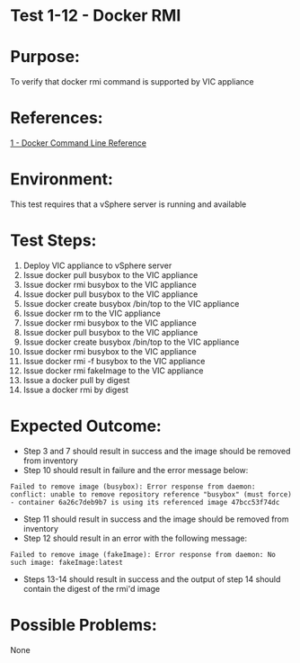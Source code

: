 Test 1-12 - Docker RMI
=======

# Purpose:
To verify that docker rmi command is supported by VIC appliance

# References:
[1 - Docker Command Line Reference](https://docs.docker.com/engine/reference/commandline/rmi/)

# Environment:
This test requires that a vSphere server is running and available

# Test Steps:
1. Deploy VIC appliance to vSphere server
2. Issue docker pull busybox to the VIC appliance
3. Issue docker rmi busybox to the VIC appliance
4. Issue docker pull busybox to the VIC appliance
5. Issue docker create busybox /bin/top to the VIC appliance
6. Issue docker rm <containerID> to the VIC appliance
7. Issue docker rmi busybox to the VIC appliance
8. Issue docker pull busybox to the VIC appliance
9. Issue docker create busybox /bin/top to the VIC appliance
10. Issue docker rmi busybox to the VIC appliance
11. Issue docker rmi -f busybox to the VIC appliance
12. Issue docker rmi fakeImage to the VIC appliance
13. Issue a docker pull by digest
14. Issue a docker rmi by digest

# Expected Outcome:
* Step 3 and 7 should result in success and the image should be removed from inventory
* Step 10 should result in failure and the error message below:  
```
Failed to remove image (busybox): Error response from daemon: conflict: unable to remove repository reference "busybox" (must force) - container 6a26c7deb9b7 is using its referenced image 47bcc53f74dc
```
* Step 11 should result in success and the image should be removed from inventory
* Step 12 should result in an error with the following message:  
```
Failed to remove image (fakeImage): Error response from daemon: No such image: fakeImage:latest
```
* Steps 13-14 should result in success and the output of step 14 should contain the digest of the rmi'd image

# Possible Problems:
None